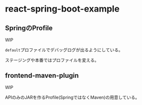 # react-spring-boot-example

## SpringのProfile

WIP

`default`プロファイルでデバッグログが出るようにしている。

ステージングや本番ではプロファイルを変える。

## frontend-maven-plugin

WIP

APIのみのJARを作るProfile(SpringではなくMaven)の用意している。
